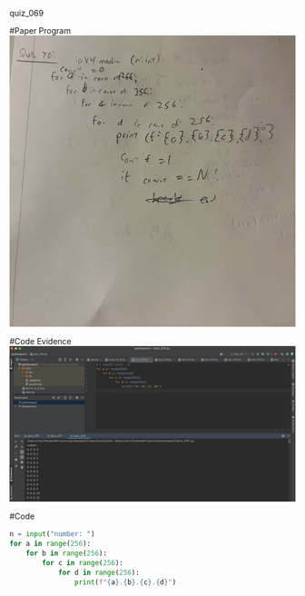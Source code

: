 quiz_069

#Paper Program
![](https://github.com/KaiFig/year_2/blob/main/quizzes/Quiz_070.jpg)

#Code Evidence
![](https://github.com/KaiFig/year_2/blob/main/quizzes/Quiz_070_test.jpg)

#Code

```.py
n = input("number: ")
for a in range(256):
    for b in range(256):
        for c in range(256):
            for d in range(256):
                print(f"{a}.{b}.{c}.{d}")
```
